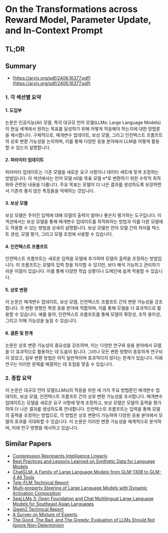# On the Transformations across Reward Model, Parameter Update, and In-Context Prompt
## TL;DR
## Summary
- [https://arxiv.org/pdf/2406.16377.pdf](https://arxiv.org/pdf/2406.16377.pdf)

### 1. 각 섹션별 요약

#### 1. 도입부
논문은 인공지능(AI) 모델, 특히 대규모 언어 모델(LLMs: Large Language Models)이 현실 세계에서 원하는 목표를 달성하기 위해 어떻게 적응해야 하는지에 대한 방법론을 제시합니다. 구체적으로, 매개변수 업데이트, 보상 모델, 그리고 인컨텍스트 프롬프트의 상호 변환 가능성을 논의하며, 이를 통해 다양한 응용 분야에서 LLM을 어떻게 활용할 수 있는지 설명합니다.

#### 2. 파라미터 업데이트
파라미터 업데이트는 기존 모델을 새로운 요구 사항이나 데이터 세트에 맞게 조정하는 방법입니다. 이 섹션에서는 언어 모델 π0을 목표 모델 π*로 변환하기 위한 수학적 최적화와 관련된 내용을 다룹니다. 주요 목표는 모델이 더 나은 결과를 생성하도록 보장하면서 기존의 좋지 않은 특징들을 억제하는 것입니다.

#### 3. 보상 모델
보상 모델은 주어진 입력에 대해 모델의 출력이 얼마나 좋은지 평가하는 도구입니다. 이 섹션에서는 보상 모델을 통해 매개변수 업데이트를 최적화하는 방법과 이를 다른 모델에도 적용할 수 있는 방법을 상세히 설명합니다. 보상 모델은 언어 모델 간의 차이를 텍스트 생성, 모델 평가, 그리고 모델 조정에 사용할 수 있습니다.

#### 4. 인컨텍스트 프롬프트
인컨텍스트 프롬프트는 새로운 입력을 모델에 추가하여 모델의 출력을 조정하는 방법입니다. 이 프롬프트는 모델의 입력 창을 차지할 수 있지만, 보다 해석 가능하고 관리하기 쉬운 이점이 있습니다. 이를 통해 다양한 학습 상황이나 도메인에 쉽게 적용할 수 있습니다.

#### 5. 상호 변환
이 논문은 매개변수 업데이트, 보상 모델, 인컨텍스트 프롬프트 간의 변환 가능성을 강조합니다. 각 변환 방향은 특정 응용 분야에 적합하며, 이를 통해 모델을 더 효과적으로 활용할 수 있습니다. 예를 들어, 인컨텍스트 프롬프트를 통해 모델의 확장성, 조작 용이성, 그리고 이해 가능성을 높일 수 있습니다.

#### 6. 결론 및 한계
논문은 상호 변환 가능성의 중요성을 강조하며, 이는 다양한 연구와 응용 분야에서 모델을 더 효과적으로 활용하는 데 도움이 됩니다. 그러나 모든 변환 방향이 동등하게 연구되지 않았고, 일부 변환 방법은 아직 일반적이며 효과적이지 않다는 한계가 있습니다. 미래 연구는 이러한 문제를 해결하는 데 초점을 맞출 수 있습니다.

### 2. 종합 요약
이 논문은 대규모 언어 모델(LLMs)의 적응을 위한 세 가지 주요 방법론인 매개변수 업데이트, 보상 모델, 인컨텍스트 프롬프트 간의 상호 변환 가능성을 조사합니다. 매개변수 업데이트는 모델을 새로운 요구 사항에 맞게 조정하고, 보상 모델은 모델의 출력을 평가하여 더 나은 결과를 생성하도록 안내합니다. 인컨텍스트 프롬프트는 입력을 통해 모델의 출력을 조정하는 방법으로, 각 방법은 상호 변환이 가능하여 다양한 응용 분야에서 모델의 효과를 극대화할 수 있습니다. 이 논문은 이러한 변환 가능성을 체계적으로 분석하며, 미래 연구 방향을 제시하고 있습니다.

## Similar Papers
- [Compression Represents Intelligence Linearly](2404.09937.md)
- [Best Practices and Lessons Learned on Synthetic Data for Language Models](2404.07503.md)
- [ChatGLM: A Family of Large Language Models from GLM-130B to GLM-4 All Tools](2406.12793.md)
- [Tele-FLM Technical Report](2404.16645.md)
- [Multi-property Steering of Large Language Models with Dynamic Activation Composition](2406.17563.md)
- [SeaLLMs 3: Open Foundation and Chat Multilingual Large Language Models for Southeast Asian Languages](2407.19672.md)
- [Qwen2 Technical Report](2407.10671.md)
- [A Survey on Mixture of Experts](2407.06204.md)
- [The Good, The Bad, and The Greedy: Evaluation of LLMs Should Not Ignore Non-Determinism](2407.10457.md)
